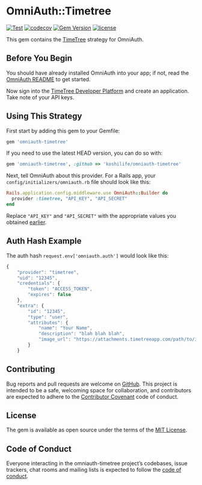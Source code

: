 # OmniAuth::Timetree

[![Test](https://github.com/koshilife/omniauth-timetree/workflows/Test/badge.svg)](https://github.com/koshilife/omniauth-timetree/actions?query=workflow%3ATest)
[![codecov](https://codecov.io/gh/koshilife/omniauth-timetree/branch/master/graph/badge.svg)](https://codecov.io/gh/koshilife/omniauth-timetree)
[![Gem Version](https://badge.fury.io/rb/omniauth-timetree.svg)](http://badge.fury.io/rb/omniauth-timetree)
[![license](https://img.shields.io/github/license/koshilife/omniauth-timetree)](https://github.com/koshilife/omniauth-timetree/blob/master/LICENSE.txt)

This gem contains the [TimeTree](https://timetreeapp.com/) strategy for OmniAuth.

## Before You Begin

You should have already installed OmniAuth into your app; if not, read the [OmniAuth README](https://github.com/intridea/omniauth) to get started.

Now sign into the [TimeTree Developer Platform](https://developers.timetreeapp.com/en) and create an application. Take note of your API keys.

## Using This Strategy

First start by adding this gem to your Gemfile:

```ruby
gem 'omniauth-timetree'
```

If you need to use the latest HEAD version, you can do so with:

```ruby
gem 'omniauth-timetree', :github => 'koshilife/omniauth-timetree'
```

Next, tell OmniAuth about this provider. For a Rails app, your `config/initializers/omniauth.rb` file should look like this:

```ruby
Rails.application.config.middleware.use OmniAuth::Builder do
  provider :timetree, "API_KEY", "API_SECRET"
end
```

Replace `"API_KEY"` and `"API_SECRET"` with the appropriate values you obtained [earlier](https://timetreeapp.com/oauth/applications).

## Auth Hash Example

The auth hash `request.env['omniauth.auth']` would look like this:

```js
{
	"provider": "timetree",
	"uid": "12345",
	"credentials": {
		"token": "ACCESS_TOKEN",
		"expires": false
	},
	"extra": {
		"id": "12345",
		"type": "user",
		"attributes": {
			"name": "Your Name",
			"description": "blah blah blah",
			"image_url": "https://attachments.timetreeapp.com/path/to/image.png"
		}
	}
```

## Contributing

Bug reports and pull requests are welcome on [GitHub](https://github.com/koshilife/omniauth-timetree). This project is intended to be a safe, welcoming space for collaboration, and contributors are expected to adhere to the [Contributor Covenant](http://contributor-covenant.org) code of conduct.

## License

The gem is available as open source under the terms of the [MIT License](https://opensource.org/licenses/MIT).

## Code of Conduct

Everyone interacting in the omniauth-timetree project’s codebases, issue trackers, chat rooms and mailing lists is expected to follow the [code of conduct](https://github.com/koshilife/omniauth-timetree/blob/master/CODE_OF_CONDUCT.md).
